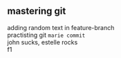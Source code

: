 ## mastering git

adding random text in feature-branch  
practisting git `marie commit`  
john sucks, estelle rocks  
f1
